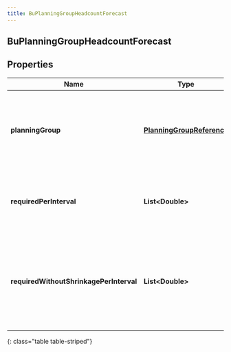 ```yaml
---
title: BuPlanningGroupHeadcountForecast
---
```

## BuPlanningGroupHeadcountForecast


## Properties

| Name | Type | Description | Notes |
| ------------ | ------------- | ------------- | ------------- |
| **planningGroup** | <!----><!---->[**PlanningGroupReference**](PlanningGroupReference.html)<!----> | The planning group to which this portion of the headcount forecast applies |  [optional] |
| **requiredPerInterval** | <!----><!---->**List&lt;Double&gt;**<!----> | Required headcount per interval, referenced against the reference start date |  [optional] |
| **requiredWithoutShrinkagePerInterval** | <!----><!---->**List&lt;Double&gt;**<!----> | Required headcount per interval without accounting for shrinkage, referenced against the reference start date |  [optional] |
{: class="table table-striped"}



